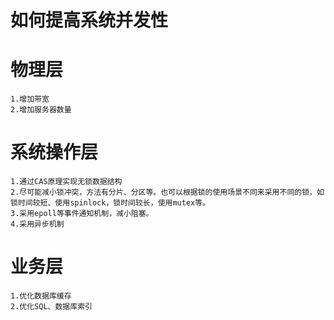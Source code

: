 # 如何提高系统并发性

# 物理层 #

    1.增加带宽
    2.增加服务器数量

# 系统操作层 #
    
    1.通过CAS原理实现无锁数据结构
    2.尽可能减小锁冲突，方法有分片、分区等。也可以根据锁的使用场景不同来采用不同的锁，如锁时间较短、使用spinlock，锁时间较长，使用mutex等。
    3.采用epoll等事件通知机制，减小阻塞。
    4.采用异步机制

# 业务层 #

    1.优化数据库缓存
    2.优化SQL、数据库索引
